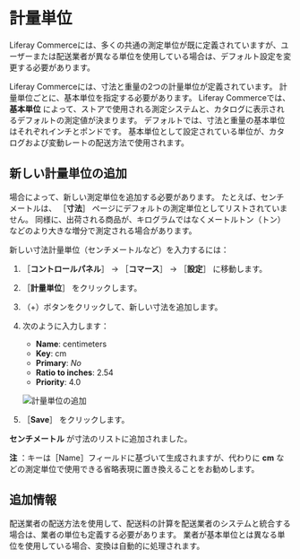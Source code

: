 # 計量単位

Liferay Commerceには、多くの共通の測定単位が既に定義されていますが、ユーザーまたは配送業者が異なる単位を使用している場合は、デフォルト設定を変更する必要があります。

Liferay Commerceには、寸法と重量の2つの計量単位が定義されています。 計量単位ごとに、基本単位を指定する必要があります。 Liferay Commerceでは、 **基本単位** によって、ストアで使用される測定システムと、カタログに表示されるデフォルトの測定値が決まります。 デフォルトでは、寸法と重量の基本単位はそれぞれインチとポンドです。 基本単位として設定されている単位が、カタログおよび変動レートの配送方法で使用されます。

## 新しい計量単位の追加

場合によって、新しい測定単位を追加する必要があります。 たとえば、センチメートルは、 ［**寸法**］ ページにデフォルトの測定単位としてリストされていません。 同様に、出荷される商品が、キログラムではなくメートルトン（トン）などのより大きな増分で測定される場合があります。

新しい寸法計量単位（センチメートルなど）を入力するには：

1. ［**コントロールパネル**］ → ［**コマース**］ → ［**設定**］ に移動します。
1. ［**計量単位**］ をクリックします。
1. （+）ボタンをクリックして、新しい寸法を追加します。
1. 次のように入力します：
    * **Name**: centimeters
    * **Key**: cm
    * **Primary**: _No_
    * **Ratio to inches**: 2.54
    * **Priority**: 4.0
    
    ![計量単位の追加](./measurement-units/images/01.png)

1. ［**Save**］ をクリックします。

**センチメートル** が寸法のリストに追加されました。

**注** ：キーは［Name］フィールドに基づいて生成されますが、代わりに **cm** などの測定単位で使用できる省略表現に置き換えることをお勧めします。

## 追加情報

配送業者の配送方法を使用して、配送料の計算を配送業者のシステムと統合する場合は、業者の単位も定義する必要があります。 業者が基本単位とは異なる単位を使用している場合、変換は自動的に処理されます。
